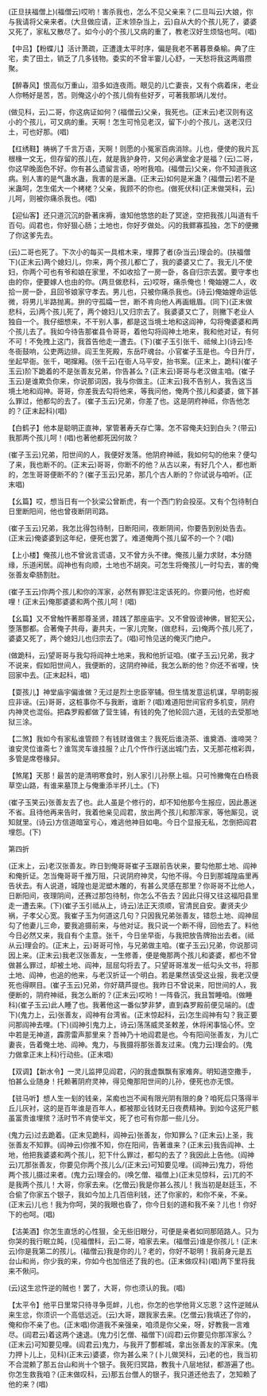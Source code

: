 <!-- { "loadSidebar": true } -->
(正旦扶福僧上)(福僧云)哎哟！害杀我也，怎么不见父亲来？(二旦叫云)大娘，你与我请将父亲来者。(大旦做应请，正末领杂当上，云)自从大的个孩儿死了，婆婆又死了，家私又散尽了。如今小的个孩儿又病的重了，教老汉好生烦恼也呵。(唱)

【中吕】【粉蝶儿】活计萧疏，正遭逢太平时序，偏是我老不著暮景桑榆。典了庄宅，卖了田土，销乏了几多钱物。委实的不曾半霎儿心舒，一天愁将我这两眉攒聚。

【醉春风】恨高似万重山，泪多如连夜雨。眼见的儿亡妻丧，又有个病着床，老业人你畅好是苦，苦。则俺这小的个孩儿倘有些好歹，可著我那埚儿发付。

(做见科，云)二哥，你这病证如何？(福僧云)父亲，我死也。(正末云)老汉则有这小的个孩儿，可又病的重。天啊！怎生可怜见老汉，留下小的个孩儿，送老汉归土，可也好那。(唱)

【红绣鞋】祷祸了千言万语，天啊！则愿的小冤家百病消除。儿也，便使的我片瓦根椽一文无，但存留的孩儿在，就是我护身符，又何必满堂金才是福？(云)二哥，你这早晚面色不好。你有甚么遗留言语，吩咐我咱。(福僧云)父亲，你不知道我这病。别人害的是气蛊水蛊，我害的是米蛊。(正末云)如何是米蛊？(福僧云)若不是米蛊呵，怎生偌大一个栲栳？父亲，我顾不的你也。(做死伏科)(正末做哭科，云)儿呵，则被你痛杀我也。(唱)

【迎仙客】还只道沉沉的卧著床褥，谁知他悠悠的赴了冥途，空把我孩儿叫道有千百句。阎君也，你好狠心肠；土地也，你好歹做处。闪的我鳏寡孤独，怎下的便撇了你这爹先去。

(云)二哥也死了。下次小的每买一具棺木来，埋葬了者(杂当云)理会的。(扶福僧下)(正末云)两个媳妇儿，你来，两个孩儿都亡了，我的婆婆又亡了。我无儿不使妇，你两个可也有爷和娘在家里，不如收拾了一房一卧，各自归宗去罢。要守孝也由的你，便要嫁人也由的你。(两旦做悲科，云)哎呀，痛杀俺也！俺妯娌二人，收拾一房一卧，且回爷娘家守孝去。男儿也，只被你痛杀我也。(诗云)俺妯娌命运低微，将男儿半路抛离。拚的守孤孀一世，断不肯向他人再画蛾眉。(同下)(正末做悲科，云)两个孩儿死了，两个媳妇儿又归宗去了。我婆婆又亡了，则撇下老业人独自一个。我仔细想来，不干别人事，都是这当境土地和这阎神，勾将俺婆婆和两个孩儿去了。我如今待告那崔县令哥哥，着他勾将阎神土地来，我和他对证，有何不可！不免拽上这门，我首告他走一遭去。(下)(崔子玉引张千、祗候上)(诗云)冬冬衙鼓响，公吏两边排。阎王生死殿，东岳吓魂台。小官崔子玉是也。今日升厅，坐起早衙。张千，喝撺厢。(张千云)在衙人马平安，抬书案。(正末上，跪科)(崔子玉云)阶下跪着的不是张善友兄弟，你告甚么？(正末云)哥哥与老汉做主咱。(崔子玉云)是谁欺负你来，你说那词因，我与你做主。(正末云)我不告别人，我告这当境土地和阎神。哥哥，你差我去勾将他来，等我问他，俺两个孩儿和婆婆，做下甚么罪过，他都勾的去了。(崔子玉云)兄弟，你差了也。这是阴府神祗，你告他怎的？(正末起科)(唱)

【白鹤子】他本是聪明正直神，掌管著寿夭存亡簿。怎不容俺夫妇到白头？(带云)我那两个孩儿呵！(唱)也著他都死因何故？

(崔子玉云)兄弟，阳世间的人，我便好发落。他阴府神祗，我如何勾的他来？便勾了来，我也断不的。(正末云)哥哥，你断不的他？从古以来，有好几个人，都也断的，怎生哥哥便断不的？(崔子玉云)兄弟，那几个古人断的？你试说与咱听。(正末唱)

【幺篇】哎，想当日有一个狄梁公曾断虎，有一个西门豹会投巫。又有个包待制白日里断阳间，他也曾夜断阴司路。

(崔子玉云)兄弟，我怎比得包待制，日断阳间，夜断阴间，你要告到别处告去。(正末云)俺婆婆到这年纪，便死也罢了。难道俺两个孩儿留不的一个？(唱)

【上小楼】俺孩儿也不曾讹言谎语，又不曾方头不律。俺孩儿量力求财，本分随缘，乐道闲居。阎神也有向顺，土地也不胡突。可怎生将俺孩儿一时勾去，害的俺张善友牵肠割肚。

(崔子玉云)你两个孩儿和你的浑家，必然有罪犯注定该死的。你要问他，也好痴哩！(正末云)俺那婆婆和两个孩儿呵！(唱)

【幺篇】又不曾触忤著那尊圣贤，蹅践了那座庙宇。又不曾毁谤神佛，冒犯天公，堕落酆都。合著俺子共母，妻共夫，一家儿完聚，(做悲科，云)俺两个孩儿死了，婆婆又死了，两个媳妇儿也归宗去了。(唱)可怜见送的俺灭门绝户。

(做跪科，云)望哥哥与我勾将阎神土地来，我和他折证咱。(崔子玉云)兄弟，我才不说来，假如阳世间人，我便断的，这阴府神祗，我怎么断的他？你还不省哩，快回家中去。(正末起科，唱)

【耍孩儿】神堂庙宇偏谁做？无过是烈士忠臣宰辅。但生情发意运机谋，早明彰报应非诬。(云)哥哥，这桩事你不与我断，谁断？(唱)难道阳世间官府多机变，阴府内神灵也混俗。把森罗殿都做了营生铺，有钱的免了他轮回六道，无钱的去受那地狱三涂。

【二煞】我如今有家私谁管顾？有钱财谁做主？我死后谁浇茶、谁奠酒、谁啼哭？谁安灵位谁斋七？谁驾灵车谁挂服？止几个忤作行送出城门去，又无那花棺彩舆，多管是席卷椽舁。

【煞尾】天那！最苦的是清明寒食时，别人家引儿孙祭上祖。只可怜撇俺在白杨衰草空山路，有谁来墓顶上与俺重添半抔儿土。(下)

(崔子玉笑云)张善友去了也。此人虽是个修行的，却不知他那今生报应，因此愚迷不省。且待他再来告时，我着他亲见阎君，放出两个孩儿和那浑家，等他厮见，说知就里。(诗云)方信道暗室亏心，难逃他神目如电。今日个显报无私，怎倒把阎君埋怨。(下)


第四折

(正末上，云)老汉张善友。昨日到俺哥哥崔子玉跟前告状来，要勾他那土地、阎神和俺折证。怎当俺哥哥千推万阻，只说阴府神灵，勾他不得。今日到那城隍庙里再告状去。有人说道，城隍也是泥塑木雕的，有甚么灵感在那里？你哥哥不比他人，日断阳间，夜理阴间，还赛过那包待制，你怎么不告去？因此只得又往这福阳县里走一遭去来。(下)(崔子玉引祗从上，诗云)法正天须顺，官清民自安。妻贤夫少祸，子孝父心宽。我崔子玉为何道这几句？只因我兄弟张善友，错怨土地、阎神屈勾了他妻儿三命，要我追摄前来，与他对证。我只说一个断不得，回他去了。料他今日必然又来，我自有个主意。张千，今日坐早衙，与我把放告牌抬出去者。(祗从云)理会的。(正末上，云)哥哥可怜，与兄弟做主咱。(崔子玉云)兄弟，你说那词因上来。(正末云)我老汉张善友，一生修善，便是俺那两个孩儿和婆婆，都也不曾做甚么罪过，却被土地、阎神，屈屈勾将去了。只望哥哥准发一纸勾头文书，将那土地、阎神，也追的他来，与老汉折证一个明白。若是果然该受这业报，我老汉便死也得瞑目。(崔子玉云)兄弟，你好葫芦提也。我昨日不曾说来，阳世间的人，我便断的，阴府神祗，我怎么断的？(正末云)哎哟！一阵昏沉，我且暂睡咱。(做睡科)(崔子玉云)此人睡了也。我著他这一番似梦非梦，直到森罗殿前便见端的。(虚下)(鬼力上，云)张善友，阎神有台湾省。(正末惊起科，云)怎生阎神有勾？我正要问那阎神去哩。(下)(阎神引鬼力上，诗云)荡荡威灵圣敕差，休将闲事恼心怀。空中若是无神道，霹雳雷声那里来？吾神乃十地阎君是也。今有阳间张善友，为儿亡妻丧，告着俺土地、阎神。鬼力，与我摄将那张善友过来。(鬼力云)理会的。(鬼力做拿正末上科)行动些。(正末唱)

【双调】【新水令】一灵儿监押见阎君，闪的我虚飘飘有家难奔。明知道空撒手，怕甚么业随身！托赖著阴府灵神，得见俺那阳世间的儿孙，便死也亦无恨。

【驻马听】想人生一刬的钱亲，呆痴也岂不闻有限光阴有限的身？咱死后只落得半丘儿灰衬，这的是百年谁是百年人，都被那业钱财无日夜费精神。到如今这死尸骸虽富贵谁埋殡？活时节不肯使半文，死了也可有你那一些儿分。

(鬼力云)过去跪着。(正末见跪科，阎神云)张善友，你知罪么？(正末云)上圣，我张善友不知罪。(阎神云)你推不知，你在阳间，告著谁来？(正末云)我告阎神、土地，他把我婆婆和两个孩儿，犯下什么罪过，都勾的去了？我因此上告他。(阎神云)兀那张善友，你要见你两个孩儿么/(正末云)可知要见哩。(阎神云)鬼力，将他两个孩儿摄过来者。(鬼力云)理会的。(唤乞僧、福僧上)(正末见惊科，云)兀的不是我两个孩儿！大哥，你家去来。(乞僧云)我是你甚么孩儿！我当初是赵廷玉，不合偷了你家五个银子，我如今加上几百倍利钱，还了你家的，和你不亲，不亲。(正末云)儿也！我为你呵，哭的我眼也昏了，你今日刬的道和我不亲？儿也！你好下的也呵。(唱)

【沽美酒】你怎生直恁的心性狠，全无些旧眼分，可便是亲者如同那陌路人。只为你哭的我行眠立盹，(见福僧科，云)二哥，咱家去来。(福僧云)谁是你孩儿！(正末云)你是我第二的孩儿。(福僧云)我是你的儿？老的，你好不聪明！我前身元是五台山和尚，你少我的来，你如今也加倍还了我的也。(正末做叹科)(唱)两下里将我来不偢问。

(云)这生忿忤逆的贼也！罢了，大哥，你也须认的我。(唱)

【太平令】他平日里常只待寻争觅衅，儿也，你怎的也学他背义忘恩？这忤逆贼从来生忿，你须识一个高低远近。(云)大哥，跟我家去来。(乞僧云)我填还了你的，俺和你不亲了也。(正末唱)你道我不亲强亲，咱须是你父亲，呀，好教我一言难尽。(阎君云)着这两个速退。(鬼力引乞僧、福僧下)(阎君)云你要见你那浑家么？(正末云)可知要见哩。(阎君云)鬼力，与我开了酆都城，拿出张善友的浑家来。(鬼力押卜儿上，见科)(正末云)婆婆，你为甚么来？(卜儿做哭科，云)老的也，我当初不合混赖了那五台山和尚十个银子。我死归冥路，教我十八层地狱，都游遍了也。你怎生救我咱？(正末做叹科，云)那五台僧人的银子，我只道还他去了，怎知赖了他的来？(唱)


